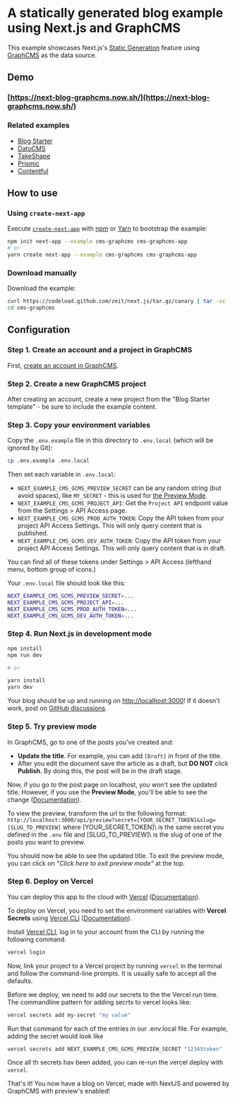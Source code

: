 # A statically generated blog example using Next.js and GraphCMS

This example showcases Next.js's [Static Generation](https://nextjs.org/docs/basic-features/pages) feature using [GraphCMS](https://www.graphcms.com/) as the data source.

## Demo

### [https://next-blog-graphcms.now.sh/](https://next-blog-graphcms.now.sh/)

### Related examples

- [Blog Starter](/examples/blog-starter)
- [DatoCMS](/examples/cms-datocms)
- [TakeShape](/examples/cms-takeshape)
- [Prismic](/examples/cms-prismic)
- [Contentful](/examples/cms-contentful)

## How to use

### Using `create-next-app`

Execute [`create-next-app`](https://github.com/zeit/next.js/tree/canary/packages/create-next-app) with [npm](https://docs.npmjs.com/cli/init) or [Yarn](https://yarnpkg.com/lang/en/docs/cli/create/) to bootstrap the example:

```bash
npm init next-app --example cms-graphcms cms-graphcms-app
# or
yarn create next-app --example cms-graphcms cms-graphcms-app
```

### Download manually

Download the example:

```bash
curl https://codeload.github.com/zeit/next.js/tar.gz/canary | tar -xz --strip=2 next.js-canary/examples/cms-graphcms
cd cms-graphcms
```

## Configuration

### Step 1. Create an account and a project in GraphCMS

First, [create an account in GraphCMS](https://app.graphcms.com).

### Step 2. Create a new GraphCMS project

After creating an account, create a new project from the "Blog Starter template" - be sure to include the example content.

### Step 3. Copy your environment variables

Copy the `.env.example` file in this directory to `.env.local` (which will be ignored by Git):

```bash
cp .env.example .env.local
```

Then set each variable in `.env.local`:

- `NEXT_EXAMPLE_CMS_GCMS_PREVIEW_SECRET` can be any random string (but avoid spaces), like `MY_SECRET` - this is used for [the Preview Mode](https://nextjs.org/docs/advanced-features/preview-mode).
- `NEXT_EXAMPLE_CMS_GCMS_PROJECT_API`: Get the `Project API` endpoint value from the Settings > API Access page.
- `NEXT_EXAMPLE_CMS_GCMS_PROD_AUTH_TOKEN`: Copy the API token from your project API Access Settings. This will only query content that is published.
- `NEXT_EXAMPLE_CMS_GCMS_DEV_AUTH_TOKEN`: Copy the API token from your project API Access Settings. This will only query content that is in draft.

You can find all of these tokens under Settings > API Access (lefthand menu, bottom group of icons.)

Your `.env.local` file should look like this:

```bash
NEXT_EXAMPLE_CMS_GCMS_PREVIEW_SECRET=...
NEXT_EXAMPLE_CMS_GCMS_PROJECT_API=...
NEXT_EXAMPLE_CMS_GCMS_PROD_AUTH_TOKEN=...
NEXT_EXAMPLE_CMS_GCMS_DEV_AUTH_TOKEN=...

```

### Step 4. Run Next.js in development mode

```bash
npm install
npm run dev

# or

yarn install
yarn dev
```

Your blog should be up and running on [http://localhost:3000](http://localhost:3000)! If it doesn't work, post on [GitHub discussions](https://github.com/zeit/next.js/discussions).

### Step 5. Try preview mode

In GraphCMS, go to one of the posts you've created and:

- **Update the title**. For example, you can add `[Draft]` in front of the title.
- After you edit the document save the article as a draft, but **DO NOT** click **Publish**. By doing this, the post will be in the draft stage.

Now, if you go to the post page on localhost, you won't see the updated title. However, if you use the **Preview Mode**, you'll be able to see the change ([Documentation](/docs/advanced-features/preview-mode.md)).

To view the preview, transform the url to the following format: `http://localhost:3000/api/preview?secret=[YOUR_SECRET_TOKEN]&slug=[SLUG_TO_PREVIEW]` where \[YOUR_SECRET_TOKEN]\ is the same secret you defined in the `.env` file and \[SLUG_TO_PREVIEW]\ is the slug of one of the posts you want to preview.

You should now be able to see the updated title. To exit the preview mode, you can click on _"Click here to exit preview mode"_ at the top.

### Step 6. Deploy on Vercel

You can deploy this app to the cloud with [Vercel](https://vercel.com/import?filter=next.js&utm_source=github&utm_medium=readme&utm_campaign=next-example) ([Documentation](https://nextjs.org/docs/deployment)).

To deploy on Vercel, you need to set the environment variables with **Vercel Secrets** using [Vercel CLI](https://vercel.com/download) ([Documentation](https://vercel.com/docs/cli#commands/secrets)).

Install [Vercel CLI](https://vercel.com/download), log in to your account from the CLI by running the following command.

```bash
vercel login
```

Now, link your project to a Vercel project by running `vercel` in the terminal and follow the command-line prompts. It is usually safe to accept all the defaults.

Before we deploy, we need to add our secrets to the the Vercel run time. The commandline pattern for adding secrts to vercel looks like:

```bash
vercel secrets add my-secret "my value"
```

Run that command for each of the entries in our .env.local file. For example, adding the secret would look like

```bash
vercel secrets add NEXT_EXAMPLE_CMS_GCMS_PREVIEW_SECRET "12345token"
```

Once all th secrets hav been added, you can re-run the vercel deploy with `vercel`.

That's it! You now have a blog on Vercel, made with NextJS and powered by GraphCMS with preview's enabled!
